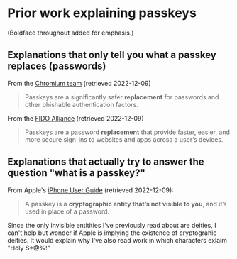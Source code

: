 # Prior work explaining passkeys

(Boldface throughout added for emphasis.)

## Explanations that only tell you what a passkey replaces (passwords)

From the [Chromium team](https://blog.chromium.org/2022/12/introducing-passkeys-in-chrome.html) (retrieved 2022-12-09)
> Passkeys are a significantly safer **replacement** for passwords and other phishable authentication factors. 

From the [FIDO Alliance](https://fidoalliance.org/passkeys/) (retrieved 2022-12-09)
> Passkeys are a password **replacement** that provide faster, easier, and more secure sign-ins to websites and apps across a user’s devices.

## Explanations that actually try to answer the question "what is a passkey?"

From Apple's [iPhone User Guide](https://support.apple.com/en-au/guide/iphone/iphf538ea8d0/ios) (retrieved 2022-12-09):
> A passkey is a **cryptographic entity that’s not visible to you**, and it’s used in place of a password.

Since the only invisible entitities I've previously read about are deities, I can't help but wonder if Apple is implying the existence of cryptograhic deities. It would explain why I've also read work in which characters exlaim "Holy S*@%!"

